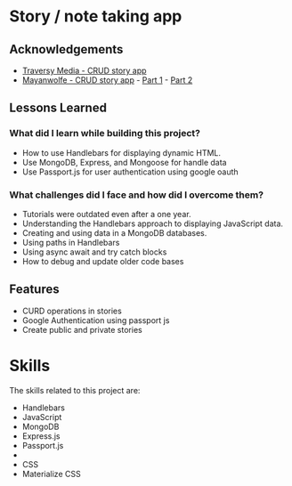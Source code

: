 <!-- @format -->

<h1>Story / note taking app</h1>

<h2>Acknowledgements</h2>

<ul>
  <li><a href="https://awesomeopensource.com/project/elangosundar/awesome-README-templates">Traversy Media - CRUD story app</a></li>
  <li><a href="https://www.youtube.com/@MayanwolfeStreams">Mayanwolfe - CRUD story app</a> - <a href="https://www.youtube.com/watch?v=TmlyYKEzE_Q&t=10s">Part 1</a> - <a href="https://www.youtube.com/watch?v=M2h-zlGGYvc&t=10s">Part 2</a></li>
</ul>

<h2>Lessons Learned</h2>

<h3>What did I learn while building this project?</h3>

<ul>
  <li>How to use Handlebars for displaying dynamic HTML.</li>
  <li>Use MongoDB, Express, and Mongoose for handle data</li>
  <li>Use Passport.js for user authentication using google oauth</li>
</ul>

<h3>What challenges did I face and how did I overcome them?</h3>

<ul>
  <li>Tutorials were outdated even after a one year.</li>
  <li>Understanding the Handlebars approach to displaying JavaScript data.</li>
  <li>Creating and using data in a MongoDB databases.</li>
  <li> Using paths in Handlebars </li>
  <li>Using async await and try catch blocks</li>
  <li>How to debug and update older code bases</li>
</ul>

<h2>Features</h2>

<ul>
  <li>CURD operations in stories</li>
  <li> Google Authentication using passport js</li>
  <li>Create public and private stories </li>

</ul>

<h1>Skills</h1>

<p>The skills related to this project are:</p>

<ul>
 <li>Handlebars</li>
 <li>JavaScript</li>
  <li>MongoDB</li>
   <li>Express.js</li>
    <li>Passport.js<li>
  <li>CSS</li>
  <li>Materialize CSS</li>
</ul>
